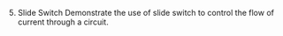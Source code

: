 5. Slide Switch
		Demonstrate the use of slide switch to control the flow of current through a circuit.
